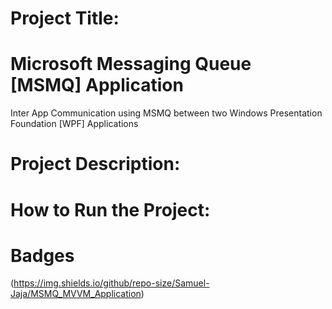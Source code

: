 # Project Title: 
# Microsoft Messaging Queue [MSMQ] Application
Inter App Communication using MSMQ between two Windows Presentation Foundation [WPF] Applications

# Project Description: 

# How to Run the Project: 

# Badges
(https://img.shields.io/github/repo-size/Samuel-Jaja/MSMQ_MVVM_Application)


